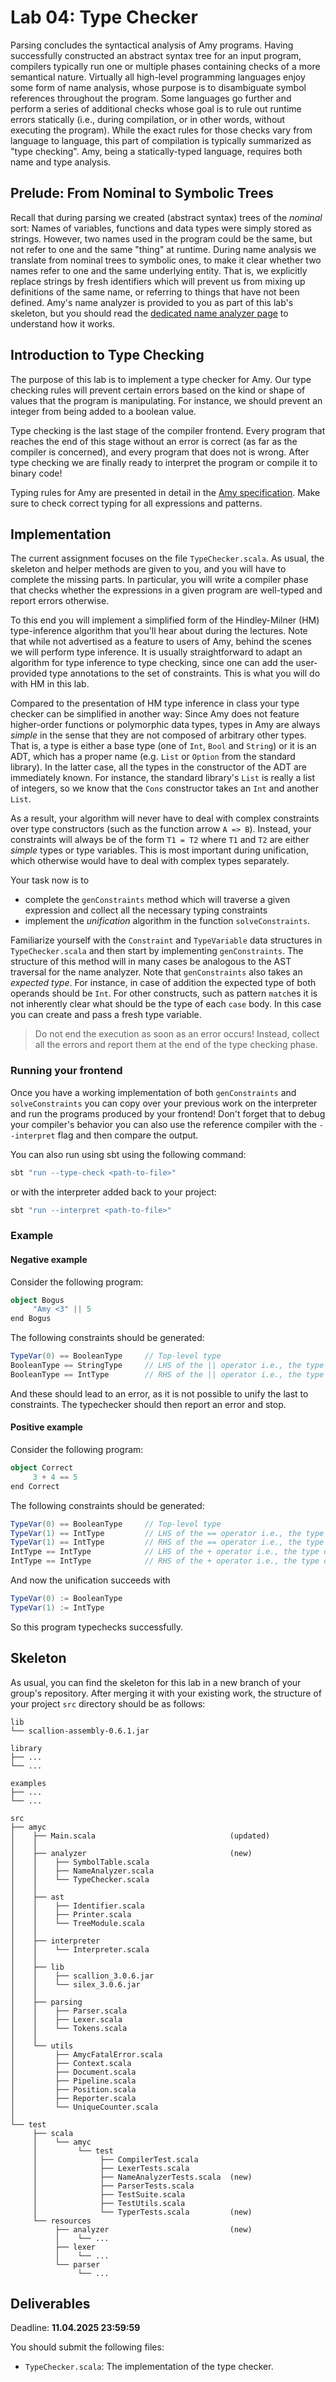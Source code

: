 # Lab 04: Type Checker

Parsing concludes the syntactical analysis of Amy programs. Having successfully constructed an abstract syntax tree for an input program, compilers typically run one or multiple phases containing checks of a more semantical nature. Virtually all high-level programming languages enjoy some form of name analysis, whose purpose is to disambiguate symbol references throughout the program. Some languages go further and perform a series of additional checks whose goal is to rule out runtime errors statically (i.e., during compilation, or in other words, without executing the program). While the exact rules for those checks vary from language to language, this part of compilation is typically summarized as "type checking". Amy, being a statically-typed language, requires both name and type analysis.

## Prelude: From Nominal to Symbolic Trees

Recall that during parsing we created (abstract syntax) trees of the *nominal* sort: Names of variables, functions and data types were simply stored as strings. However, two names used in the program could be the same, but not refer to one and the same "thing" at runtime. During name analysis we translate from nominal trees to symbolic ones, to make it clear whether two names refer to one and the same underlying entity. That is, we explicitly replace strings by fresh identifiers which will prevent us from mixing up definitions of the same name, or referring to things that have not been defined. Amy's name analyzer is provided to you as part of this lab's skeleton, but you should read the [dedicated name analyzer page](material/NameAnalysis.md) to understand how it works.

## Introduction to Type Checking

The purpose of this lab is to implement a type checker for Amy. Our type checking rules will prevent certain errors based on the kind or shape of values that the program is manipulating. For instance, we should prevent an integer from being added to a boolean value.

Type checking is the last stage of the compiler frontend. Every program that reaches the end of this stage without an error is correct (as far as the compiler is concerned), and every program that does not is wrong. After type checking we are finally ready to interpret the program or compile it to binary code!

Typing rules for Amy are presented in detail in the [Amy specification](../amy-specification/AmySpec.md). Make sure to check correct typing for all expressions and patterns.

## Implementation

The current assignment focuses on the file `TypeChecker.scala`. As usual, the skeleton and helper methods are given to you, and you will have to complete the missing parts. In particular, you will write a compiler phase that checks whether the expressions in a given program are well-typed and report errors otherwise.

To this end you will implement a simplified form of the Hindley-Milner (HM) type-inference algorithm that you'll hear about during the lectures. Note that while not advertised as a feature to users of Amy, behind the scenes we will perform type inference. It is usually straightforward to adapt an algorithm for type inference to type checking, since one can add the user-provided type annotations to the set of constraints. This is what you will do with HM in this lab.

Compared to the presentation of HM type inference in class your type checker can be simplified in another way: Since Amy does not feature higher-order functions or polymorphic data types, types in Amy are always *simple* in the sense that they are not composed of arbitrary other types. That is, a type is either a base type (one of `Int`, `Bool` and `String`) or it is an ADT, which has a proper name (e.g. `List` or `Option` from the standard library). In the latter case, all the types in the constructor of the ADT are immediately known. For instance, the standard library's `List` is really a list of integers, so we know that the `Cons` constructor takes an `Int` and another `List`.

As a result, your algorithm will never have to deal with complex constraints over type constructors (such as the function arrow `A => B`). Instead, your constraints will always be of the form `T1 = T2` where `T1` and `T2` are either *simple* types or type variables. This is most important during unification, which otherwise would have to deal with complex types separately.

Your task now is to

- complete the `genConstraints` method which will traverse a given expression and collect all the necessary typing constraints
- implement the *unification* algorithm in the function `solveConstraints`.

Familiarize yourself with the `Constraint` and `TypeVariable` data structures in `TypeChecker.scala` and then start by implementing `genConstraints`. The structure of this method will in many cases be analogous to the AST traversal for the name analyzer. Note that `genConstraints` also takes an *expected type*. For instance, in case of addition the expected type of both operands should be `Int`. For other constructs, such as pattern `match`es it is not inherently clear what should be the type of each `case` body. In this case you can create and pass a fresh type variable.

> Do not end the execution as soon as an error occurs! Instead, collect all the errors and report them at the end of the type checking phase.

### Running your frontend

Once you have a working implementation of both `genConstraints` and `solveConstraints` you can copy over your previous work on the interpreter and run the programs produced by your frontend! Don't forget that to debug your compiler's behavior you can also use the reference compiler with the `--interpret` flag and then compare the output.

You can also run using sbt using the following command:

```bash
sbt "run --type-check <path-to-file>"
```

or with the interpreter added back to your project:

```bash
sbt "run --interpret <path-to-file>"
```

### Example

#### Negative example

Consider the following program:

```scala
object Bogus
     "Amy <3" || 5
end Bogus
```

The following constraints should be generated:

```scala
TypeVar(0) == BooleanType     // Top-level type
BooleanType == StringType     // LHS of the || operator i.e., the type of "Amy <3")
BooleanType == IntType        // RHS of the || operator i.e., the type of 5
```

And these should lead to an error, as it is not possible to unify the last to constraints. The typechecker should then report an error and stop.

#### Positive example

Consider the following program:

```scala
object Correct
     3 + 4 == 5
end Correct
```

The following constraints should be generated:

```scala
TypeVar(0) == BooleanType     // Top-level type
TypeVar(1) == IntType         // LHS of the == operator i.e., the type of 3 + 4
TypeVar(1) == IntType         // RHS of the == operator i.e., the type of 5
IntType == IntType            // LHS of the + operator i.e., the type of 3
IntType == IntType            // RHS of the + operator i.e., the type of 4
```

And now the unification succeeds with

```scala
TypeVar(0) := BooleanType
TypeVar(1) := IntType
```

So this program typechecks successfully.

## Skeleton

As usual, you can find the skeleton for this lab in a new branch of your
group's repository. After merging it with your existing work, the
structure of your project `src` directory should be as follows:

```text
lib 
└── scallion-assembly-0.6.1.jar    

library
├── ...
└── ...

examples
├── ...
└── ...

src
├── amyc
│    ├── Main.scala                              (updated)
│    │
│    ├── analyzer                                (new)
│    │    ├── SymbolTable.scala
│    │    ├── NameAnalyzer.scala
│    │    └── TypeChecker.scala
│    │
│    ├── ast
│    │    ├── Identifier.scala
│    │    ├── Printer.scala
│    │    └── TreeModule.scala
│    │
│    ├── interpreter
│    │    └── Interpreter.scala
│    │
│    ├── lib
│    │    ├── scallion_3.0.6.jar
│    │    └── silex_3.0.6.jar
│    │
│    ├── parsing
│    │    ├── Parser.scala
│    │    ├── Lexer.scala
│    │    └── Tokens.scala
│    │
│    └── utils
│         ├── AmycFatalError.scala
│         ├── Context.scala
│         ├── Document.scala
│         ├── Pipeline.scala
│         ├── Position.scala
│         ├── Reporter.scala
│         └── UniqueCounter.scala
│
└── test
     ├── scala
     │    └── amyc
     │         └── test
     │              ├── CompilerTest.scala
     │              ├── LexerTests.scala
     │              ├── NameAnalyzerTests.scala  (new)
     │              ├── ParserTests.scala
     │              ├── TestSuite.scala
     │              ├── TestUtils.scala
     │              └── TyperTests.scala         (new)
     └── resources
          ├── analyzer                           (new)
          │    └── ...
          ├── lexer
          │    └── ...
          └── parser                          
               └── ...
```

## Deliverables

Deadline: **11.04.2025 23:59:59**

You should submit the following files:

- `TypeChecker.scala`: The implementation of the type checker.
